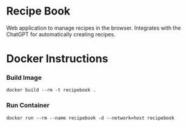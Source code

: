 # Recipe Book

Web application to manage recipes in the browser.
Integrates with the ChatGPT for automatically creating recipes.

# Docker Instructions

### Build Image
```
docker build --rm -t recipebook .
```

### Run Container
```
docker run --rm --name recipebook -d --network=host recipebook
```
